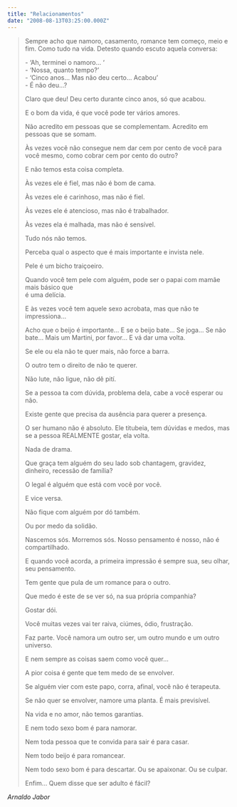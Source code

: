 ```yaml
---
title: "Relacionamentos"
date: "2008-08-13T03:25:00.000Z"
---
```


> Sempre acho que namoro, casamento, romance tem começo, meio e fim. Como tudo na vida. Detesto quando escuto aquela conversa:
> 
> \- ‘Ah, terminei o namoro… ‘  
> \- ‘Nossa, quanto tempo?’  
> \- ‘Cinco anos… Mas não deu certo… Acabou’  
> \- É não deu…?
> 
> Claro que deu! Deu certo durante cinco anos, só que acabou.
> 
> E o bom da vida, é que você pode ter vários amores.
> 
> Não acredito em pessoas que se complementam. Acredito em pessoas que se somam.
> 
> Às vezes você não consegue nem dar cem por cento de você para você mesmo, como cobrar cem por cento do outro?
> 
> E não temos esta coisa completa.
> 
> Às vezes ele é fiel, mas não é bom de cama.
> 
> Às vezes ele é carinhoso, mas não é fiel.
> 
> Às vezes ele é atencioso, mas não é trabalhador.
> 
> Às vezes ela é malhada, mas não é sensível.
> 
> Tudo nós não temos.
> 
> Perceba qual o aspecto que é mais importante e invista nele.
> 
> Pele é um bicho traiçoeiro.
> 
> Quando você tem pele com alguém, pode ser o papai com mamãe mais básico que  
> é uma delícia.
> 
> E às vezes você tem aquele sexo acrobata, mas que não te impressiona…
> 
> Acho que o beijo é importante… E se o beijo bate… Se joga… Se não bate… Mais um Martini, por favor… E vá dar uma volta.
> 
> Se ele ou ela não te quer mais, não force a barra.
> 
> O outro tem o direito de não te querer.
> 
> Não lute, não ligue, não dê pití.
> 
> Se a pessoa ta com dúvida, problema dela, cabe a você esperar ou não.
> 
> Existe gente que precisa da ausência para querer a presença.
> 
> O ser humano não é absoluto. Ele titubeia, tem dúvidas e medos, mas se a pessoa REALMENTE gostar, ela volta.
> 
> Nada de drama.
> 
> Que graça tem alguém do seu lado sob chantagem, gravidez, dinheiro, recessão de família?
> 
> O legal é alguém que está com você por você.
> 
> E vice versa.
> 
> Não fique com alguém por dó também.
> 
> Ou por medo da solidão.
> 
> Nascemos sós. Morremos sós. Nosso pensamento é nosso, não é compartilhado.
> 
> E quando você acorda, a primeira impressão é sempre sua, seu olhar, seu pensamento.
> 
> Tem gente que pula de um romance para o outro.
> 
> Que medo é este de se ver só, na sua própria companhia?
> 
> Gostar dói.
> 
> Você muitas vezes vai ter raiva, ciúmes, ódio, frustração.
> 
> Faz parte. Você namora um outro ser, um outro mundo e um outro universo.
> 
> E nem sempre as coisas saem como você quer…
> 
> A pior coisa é gente que tem medo de se envolver.
> 
> Se alguém vier com este papo, corra, afinal, você não é terapeuta.
> 
> Se não quer se envolver, namore uma planta. É mais previsível.
> 
> Na vida e no amor, não temos garantias.
> 
> E nem todo sexo bom é para namorar.
> 
> Nem toda pessoa que te convida para sair é para casar.
> 
> Nem todo beijo é para romancear.
> 
> Nem todo sexo bom é para descartar. Ou se apaixonar. Ou se culpar.
> 
> Enfim… Quem disse que ser adulto é fácil?

_Arnaldo Jabor_